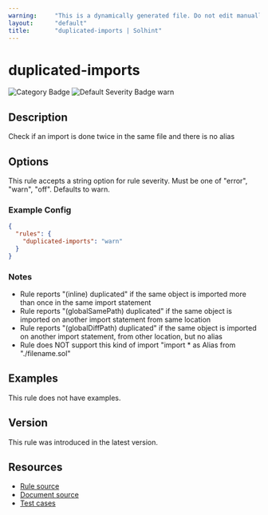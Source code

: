 ```yaml
---
warning:     "This is a dynamically generated file. Do not edit manually."
layout:      "default"
title:       "duplicated-imports | Solhint"
---
```


# duplicated-imports
![Category Badge](https://img.shields.io/badge/-Style%20Guide%20Rules-informational)
![Default Severity Badge warn](https://img.shields.io/badge/Default%20Severity-warn-yellow)

## Description
Check if an import is done twice in the same file and there is no alias

## Options
This rule accepts a string option for rule severity. Must be one of "error", "warn", "off". Defaults to warn.

### Example Config
```json
{
  "rules": {
    "duplicated-imports": "warn"
  }
}
```

### Notes
- Rule reports "(inline) duplicated" if the same object is imported more than once in the same import statement
- Rule reports "(globalSamePath) duplicated" if the same object is imported on another import statement from same location
- Rule reports "(globalDiffPath) duplicated" if the same object is imported on another import statement, from other location, but no alias
- Rule does NOT support this kind of import "import * as Alias from "./filename.sol"

## Examples
This rule does not have examples.

## Version
This rule was introduced in the latest version.

## Resources
- [Rule source](https://github.com/protofire/solhint/blob/master/lib/rules/miscellaneous/duplicated-imports.js)
- [Document source](https://github.com/protofire/solhint/blob/master/docs/rules/miscellaneous/duplicated-imports.md)
- [Test cases](https://github.com/protofire/solhint/blob/master/test/rules/miscellaneous/duplicated-imports.js)
